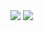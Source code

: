 <img src="http://github-profile-summary-cards.vercel.app/api/cards/profile-details?username=JioShun&theme=vue">
<img src="http://github-profile-summary-cards.vercel.app/api/cards/repos-per-language?username=JioShun&theme=vue">
